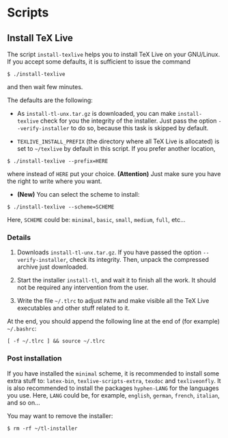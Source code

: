 # Scripts

## Install TeX Live

The script ```install-texlive``` helps you to install TeX Live on your GNU/Linux. If you accept some defaults, it is sufficient to issue the command
```
$ ./install-texlive
```
and then wait few minutes.

The defaults are the following:

* As ```install-tl-unx.tar.gz``` is downloaded, you can make ```install-texlive``` check for you the integrity of the installer. Just pass the option ```--verify-installer``` to do so, because this task is skipped by default.

* ```TEXLIVE_INSTALL_PREFIX``` (the directory where all TeX Live is allocated) is set to ```~/texlive``` by default in this script. If you prefer another location,
```
$ ./install-texlive --prefix=HERE
```
where instead of ```HERE``` put your choice. **(Attention)** Just make sure you have the right to write where you want.

* **(New)** You can select the scheme to install:
```
$ ./install-texlive --scheme=SCHEME
```
Here, ```SCHEME``` could be: ```minimal```, ```basic```, ```small```, ```medium```, ```full```, etc...


### Details

1. Downloads ```install-tl-unx.tar.gz```. If you have passed the option ```--verify-installer```, check its integrity. Then, unpack the compressed archive just downloaded.

3. Start the installer ```install-tl```, and wait it to finish all the work. It should not be required any intervention from the user.

4. Write the file ```~/.tlrc``` to adjust ```PATH``` and make visible all the TeX Live executables and other stuff related to it.

At the end, you should append the following line at the end of (for example) ```~/.bashrc```:

```
[ -f ~/.tlrc ] && source ~/.tlrc
```


### Post installation

If you have installed the ```minimal``` scheme, it is recommended to install some extra stuff to: ```latex-bin```, ```texlive-scripts-extra```, ```texdoc``` and ```texliveonfly```. It is also recommended to install the packages ```hyphen-LANG``` for the languages you use. Here, ```LANG``` could be, for example, ```english```, ```german```, ```french```, ```italian```, and so on...

You may want to remove the installer:
```
$ rm -rf ~/tl-installer
```